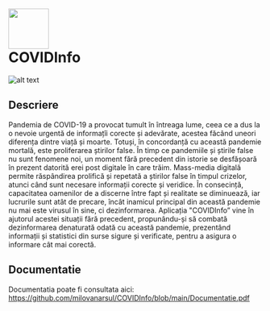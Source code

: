 # <img src="https://github.com/milovanarsul/COVIDInfo/blob/main/README/RoundedIcon.png" width="80"/> <br/> COVIDInfo <br/>

![alt text](https://github.com/milovanarsul/COVIDInfo/blob/main/README/intro.jpeg)

## Descriere

Pandemia de COVID-19 a provocat tumult în întreaga lume, ceea ce a dus la o nevoie urgentă de informațîi corecte și adevărate, acestea făcând uneori diferența dintre viață și moarte. Totuși, în concordanță cu această pandemie mortală, este proliferarea știrilor false. În timp ce pandemiile și știrile false nu sunt fenomene noi, un moment fără precedent din istorie se desfășoară în prezent datorită erei post digitale în care trăim. Mass-media digitală permite răspândirea prolifică și repetată a știrilor false în timpul crizelor, atunci când sunt necesare informații corecte și veridice. În consecință, capacitatea oamenilor de a discerne între fapt și realitate se diminuează, iar lucrurile sunt atât de precare, încât inamicul principal din această pandemie nu mai este virusul în sine, ci dezinformarea. Aplicația "COVIDInfo” vine în ajutorul acestei situații fără precedent, propunându-și să combată dezinformarea denaturată odată cu această pandemie, prezentând informații și statistici din surse sigure și verificate, pentru a asigura o informare cât mai corectă.

## Documentatie
Documentatia poate fi consultata aici: https://github.com/milovanarsul/COVIDInfo/blob/main/Documentatie.pdf
